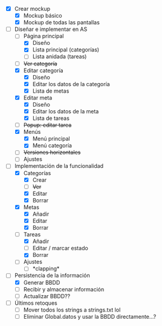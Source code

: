 - [x] Crear mockup
    - [x] Mockup básico
    - [x] Mockup de todas las pantallas
- [ ] Diseñar e implementar en AS
    - [ ] Página principal
        - [x] Diseño
        - [x] Lista principal (categorías)
        - [ ] Lista anidada (tareas)
    - [ ] ~~Ver categoría~~
    - [x] Editar categoría
        - [x] Diseño
        - [x] Editar los datos de la categoría
        - [x] Lista de metas
    - [x] Editar meta
        - [x] Diseño
        - [x] Editar los datos de la meta
        - [x] Lista de tareas
    - [ ] ~~Popup: editar tarea~~
    - [x] Menús
        - [x] Menú principal
        - [x] Menú categoría
    - [ ] ~~Versiones horizontales~~
    - [ ] Ajustes
- [ ] Implementación de la funcionalidad
    - [x] Categorías
        - [x] Crear
        - [ ] ~~Ver~~
        - [x] Editar
        - [x] Borrar
    - [x] Metas
        - [x] Añadir
        - [x] Editar
        - [x] Borrar
    - [ ] Tareas
        - [x] Añadir
        - [ ] Editar / marcar estado
        - [x] Borrar
    - [ ] Ajustes
        - [ ] \*clapping\*
- [ ] Persistencia de la información
    - [x] Generar BBDD
    - [ ] Recibir y almacenar información
    - [ ] Actualizar BBDD??
- [ ] Últimos retoques
    - [ ] Mover todos los strings a strings.txt lol
    - [ ] Eliminar Global.datos y usar la BBDD directamente...?
